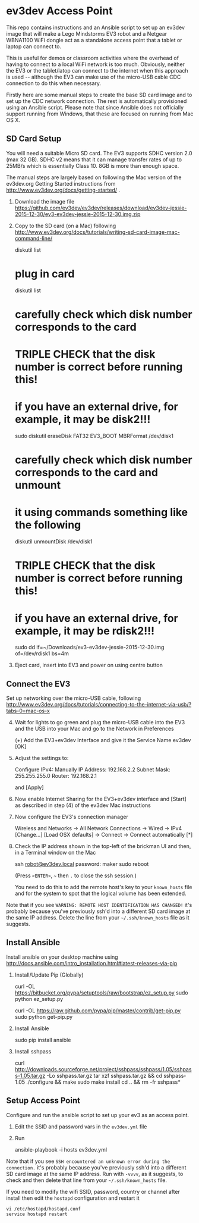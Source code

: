# ev3dev Access Point

This repo contains instructions and an Ansible script to set up an ev3dev image
that will make a Lego Mindstorms EV3 robot and a Netgear WBNA1100 WiFi dongle
act as a standalone access point that a tablet or laptop can connect to.

This is useful for demos or classroom activities where the overhead of having
to connect to a local WiFi network is too much.  Obviously, neither the  EV3 or
the tablet/latop can connect to the internet when this approach is used --
although the EV3 can make use of the micro-USB cable CDC connection to do this
when necessary.

Firstly here are some manual steps to create the base SD card image and to set
up the CDC network connection.  The rest is automatically provisioned using an
Ansible script.  Please note that since Ansible does not officially support
running from Windows, that these are focused on running from Mac OS X.


## SD Card Setup

You will need a suitable Micro SD card.  The EV3 supports SDHC version 2.0 (max
32 GB).  SDHC v2 means that it can manage transfer rates of up to 25MB/s which
is essentially Class 10.  8GB is more than enough space.

The manual steps are largely based on following the Mac version of the
ev3dev.org Getting Started instructions from http://www.ev3dev.org/docs/getting-started/ .

   1. Download the image file
      https://github.com/ev3dev/ev3dev/releases/download/ev3dev-jessie-2015-12-30/ev3-ev3dev-jessie-2015-12-30.img.zip

   2. Copy to the SD card (on a Mac) following http://www.ev3dev.org/docs/tutorials/writing-sd-card-image-mac-command-line/

        diskutil list

        # plug in card

        diskutil list

        # carefully check which disk number corresponds to the card
        # TRIPLE CHECK that the disk number is correct before running this!
        # if you have an external drive, for example, it may be disk2!!!
        sudo diskutil eraseDisk FAT32 EV3_BOOT MBRFormat /dev/disk1

        # carefully check which disk number corresponds to the card and unmount
        # it using commands something like the following
        diskutil unmountDisk /dev/disk1

        # TRIPLE CHECK that the disk number is correct before running this!
        # if you have an external drive, for example, it may be rdisk2!!!
        sudo dd if=~/Downloads/ev3-ev3dev-jessie-2015-12-30.img of=/dev/rdisk1 bs=4m

   3. Eject card, insert into EV3 and power on using centre button


## Connect the EV3

Set up networking over the micro-USB cable, following
http://www.ev3dev.org/docs/tutorials/connecting-to-the-internet-via-usb/?tabs-0=mac-os-x

   4. Wait for lights to go green and plug the micro-USB cable into the EV3 and
   the USB into your Mac and go to the Network in Preferences

        (+) Add the EV3+ev3dev Interface and give it the Service Name ev3dev
        [OK]

   5. Adjust the settings to:

        Configure IPv4: Manually
        IP Address:  192.168.2.2
        Subnet Mask: 255.255.255.0
        Router:      192.168.2.1

      and [Apply]

   6. Now enable Internet Sharing for the EV3+ev3dev interface and [Start] as described in step (4) of the ev3dev Mac instructions

   7. Now configure the EV3's connection manager

        Wireless and Networks -> All Network Connections -> Wired
        -> IPv4
        [Change...]
        [Load OSX defaults]
        -> Connect
        -> Connect automatically [*]

   8. Check the IP address shown in the top-left of the brickman UI and then, in a Terminal window on the Mac

        ssh robot@ev3dev.local
        password: maker
        sudo reboot

      (Press `<ENTER>`, `~` then `.` to close the ssh session.)

      You need to do this to add the remote host's key to your `known_hosts` file and for the system to spot that the logical volume has been extended.

Note that if you see `WARNING: REMOTE HOST IDENTIFICATION HAS CHANGED!`
it's probably because you've previously ssh'd into a different SD card image
at the same IP address.  Delete the line from your `~/.ssh/known_hosts` file
as it suggests.

## Install Ansible

Install ansible on your desktop machine using http://docs.ansible.com/intro_installation.html#latest-releases-via-pip

   1. Install/Update Pip (Globally)

        curl -OL https://bitbucket.org/pypa/setuptools/raw/bootstrap/ez_setup.py
        sudo python ez_setup.py

        curl -OL https://raw.github.com/pypa/pip/master/contrib/get-pip.py
        sudo python get-pip.py

   2. Install Ansible

        sudo pip install ansible

   3. Install sshpass

        curl http://downloads.sourceforge.net/project/sshpass/sshpass/1.05/sshpass-1.05.tar.gz -Lo sshpass.tar.gz
        tar xzf sshpass.tar.gz && cd sshpass-1.05
        ./configure && make
        sudo make install
        cd .. && rm -fr sshpass*

## Setup Access Point

Configure and run the ansible script to set up your ev3 as an access point.

   1. Edit the SSID and password vars in the `ev3dev.yml` file

   2. Run

        ansible-playbook -i hosts ev3dev.yml


Note that if you see `SSH encountered an unknown error during the connection.`
it's probably because you've previously ssh'd into a different SD card image
at the same IP address.  Run with `-vvvv`, as it suggests, to check and then
delete that line from your `~/.ssh/known_hosts` file.

If you need to modify the wifi SSID, password, country or channel after install
then edit the `hostapd` configuration and restart it

    vi /etc/hostapd/hostapd.conf
    service hostapd restart
